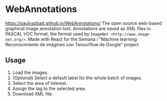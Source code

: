 WebAnnotations
========
https://paulvazbad.github.io/WebAnnotations/
The open source web-based graphical image annotation tool. 
Annotations are saved as XML files in PASCAL VOC format, the format used
by `ImageNet <http://www.image-net.org/>`. Made with React for the Semana i "Machine learning: Reconocimiento de imágines con Tensorflow de Google" project.

Usage
------------------
1. Load the images.
2. (Optional) Select a default label for the whole batch of images. 
3. Select the area of interest. 
4. Assign the tag to the selected area. 
5. Download XML file. 


